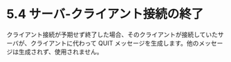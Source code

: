 # 5.4 サーバ-クライアント接続の終了

クライアント接続が予期せず終了した場合、そのクライアントが接続していたサーバが、クライアントに代わって QUIT メッセージを生成します。他のメッセージは生成されず、使用されません。
